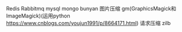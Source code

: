 Redis
Rabbitmq
mysql
mongo
bunyan
图片压缩 gm(GraphicsMagick和ImageMagick)(运用python https://www.cnblogs.com/youjun1991/p/8664171.html)
请求压缩 zilb
